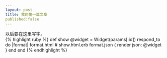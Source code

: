 ```yaml
---
layout: post
title: 我的第一篇文章
published:false
---
```

以后要在这里写字。  
{% highlight ruby %}
def show
  @widget = Widget(params[:id])
  respond_to do |format|
    format.html # show.html.erb
    format.json { render json: @widget }
  end
end
{% endhighlight %}